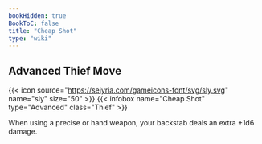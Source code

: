 ```yaml
---
bookHidden: true
BookToC: false
title: "Cheap Shot"
type: "wiki"
---
```

## Advanced Thief Move
{{< icon source="https://seiyria.com/gameicons-font/svg/sly.svg" name="sly" size="50" >}}
{{< infobox name="Cheap Shot" type="Advanced" class="Thief" >}}

When using a precise or hand weapon, your backstab deals an extra +1d6 damage.